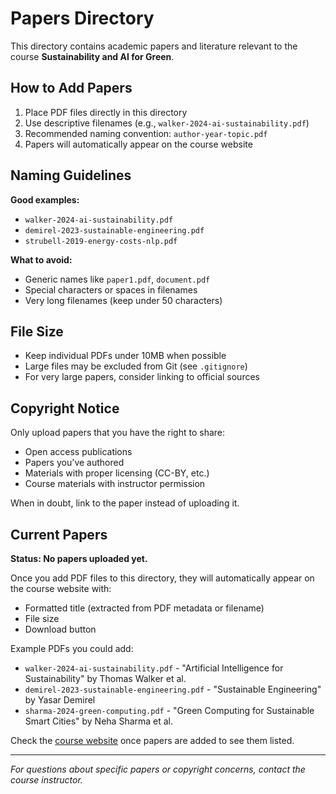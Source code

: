 # Papers Directory

This directory contains academic papers and literature relevant to the course **Sustainability and AI for Green**.

## How to Add Papers

1. Place PDF files directly in this directory
2. Use descriptive filenames (e.g., `walker-2024-ai-sustainability.pdf`)
3. Recommended naming convention: `author-year-topic.pdf`
4. Papers will automatically appear on the course website

## Naming Guidelines

**Good examples:**
- `walker-2024-ai-sustainability.pdf`
- `demirel-2023-sustainable-engineering.pdf`
- `strubell-2019-energy-costs-nlp.pdf`

**What to avoid:**
- Generic names like `paper1.pdf`, `document.pdf`
- Special characters or spaces in filenames
- Very long filenames (keep under 50 characters)

## File Size

- Keep individual PDFs under 10MB when possible
- Large files may be excluded from Git (see `.gitignore`)
- For very large papers, consider linking to official sources

## Copyright Notice

Only upload papers that you have the right to share:
- Open access publications
- Papers you've authored
- Materials with proper licensing (CC-BY, etc.)
- Course materials with instructor permission

When in doubt, link to the paper instead of uploading it.

## Current Papers

**Status: No papers uploaded yet.**

Once you add PDF files to this directory, they will automatically appear on the course website with:
- Formatted title (extracted from PDF metadata or filename)
- File size
- Download button

Example PDFs you could add:
- `walker-2024-ai-sustainability.pdf` - "Artificial Intelligence for Sustainability" by Thomas Walker et al.
- `demirel-2023-sustainable-engineering.pdf` - "Sustainable Engineering" by Yasar Demirel
- `sharma-2024-green-computing.pdf` - "Green Computing for Sustainable Smart Cities" by Neha Sharma et al.

Check the [course website](https://romanmesicek.github.io/rai-sai25/) once papers are added to see them listed.

---

*For questions about specific papers or copyright concerns, contact the course instructor.*

